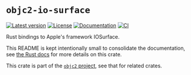 # `objc2-io-surface`

[![Latest version](https://badgen.net/crates/v/objc2-io-surface)](https://crates.io/crates/objc2-io-surface)
[![License](https://badgen.net/badge/license/MIT/blue)](../LICENSE.txt)
[![Documentation](https://docs.rs/objc2-io-surface/badge.svg)](https://docs.rs/objc2-io-surface/)
[![CI](https://github.com/madsmtm/objc2/actions/workflows/ci.yml/badge.svg)](https://github.com/madsmtm/objc2/actions/workflows/ci.yml)

Rust bindings to Apple's framework IOSurface.

This README is kept intentionally small to consolidate the documentation, see
[the Rust docs](https://docs.rs/objc2-io-surface/) for more details on this crate.

This crate is part of the [`objc2` project](https://github.com/madsmtm/objc2),
see that for related crates.
